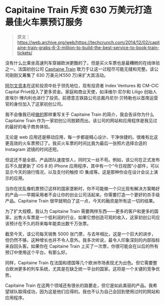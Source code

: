 # Capitaine Train 斥资 630 万美元打造最佳火车票预订服务 

> 原文：<https://web.archive.org/web/https://techcrunch.com/2014/12/02/capitaine-train-grabs-6-3-million-to-build-the-best-service-to-book-train-tickets/>

没有什么比乘坐高速列车穿越欧洲更酷的了。但是买火车票也是最糟糕的在线体验之一。法国初创公司 [Capitaine Train](https://web.archive.org/web/20221007232214/https://www.capitainetrain.com/) 致力于让这一过程尽可能无缝和完整。该公司刚刚又筹集了 630 万美元(€550 万)来扩大其活动。

[阿尔文资本](https://web.archive.org/web/20221007232214/http://www.crunchbase.com/organization/alven-capital/)在这轮投资中处于领先地位，现有投资者 Index Ventures 和 CM-CIC Capital Privé投入了更多资金。家庭和商业天使，如泽维尔·尼尔和 Liligo 创始人皮埃尔·博内利也进行了投资。前德意志铁路公司总裁丹尼尔·贝特勒也以首席运营官的身份加入了这家初创公司。

我不会像我已经[做的](https://web.archive.org/web/20221007232214/https://beta.techcrunch.com/2014/02/28/how-capitaine-train-is-disrupting-train-ticket-booking-through-engineering/)那样重写关于 Capitaine Train 的简介，我会告诉你为什么 Capitaine Train 作为一家初创公司脱颖而出。该公司的网站和应用程序是我见过的最好的电子商务体验。

无论是 web 应用还是移动应用，每一步都是精心设计、干净快捷的。很难有比这更高效的火车票预订了。我买火车票的时间比我为最后一张照片选择合适的 Instagram 滤镜的时间还短。

但这还不是全部。产品团队速度惊人，同时又一丝不苟。例如，该公司在正式发布后不久就更新了 iOS 8 的 iPhone 应用程序，其中有一个“今日视图”小部件，可以显示今天的骑行情况，以及支付的触控 ID 集成等。这是那种你会在设计会议上演示的应用。

当你在扰乱像机票预订这样的国家垄断时，你不可能做一个只比现有解决方案略好的产品——早期采用者不会让你的创业公司活起来。你需要打造一个更好的杀手级产品。Capitaine Train 很早就明白了这一点，今天的融资是所有这一切的结果。

为了扩大规模，我认为 Capitaine Train 需要两样东西——更多的客户和更多的国家。出售火车票是一个低利润的行业，如果它想创造可观的收入，这家初创公司应该预计在不久的将来每年能卖出数千万张票。

截至今天，该公司每天销售 5000 张门票，与去年相比，这是一个巨大的进步，但仍然不够。这种增长也并不令人意外。我多次听说，最令人印象深刻的内部指标来自回头客。如果你在 Capitaine Train 上买了一次票，你很可能会在以后的所有预订中使用这个平台。有那么好。

同样，Capitaine Train 在法国和德国等几个欧洲市场表现尤为出色。但它需要整合欧洲更多的列车系统，尤其是在缺乏统一平台的国家。这将是一个关键的竞争优势。

Capitaine Train 在这两个领域还有很长的路要走，但它是如此美丽的产品。我希望球队取得成功，因为这是他们应得的。我也不认为自己会回到使用过时的网站和应用程序。